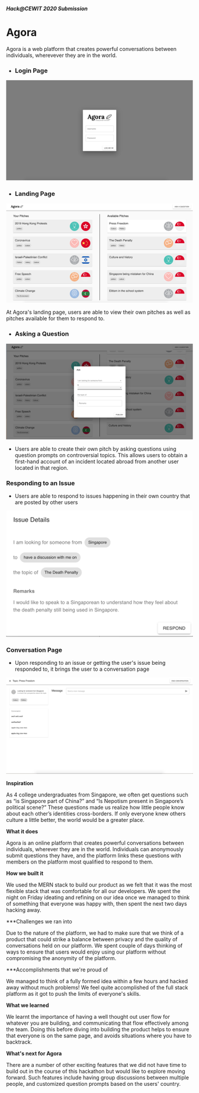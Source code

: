***Hack@CEWIT 2020 Submission***

# **Agora**

Agora is a web platform that creates powerful conversations between individuals, wherevever they are in the world. 

- ### **Login Page**
![Agora_Login_Page](src/assets/Agora_Login_Page.png) 


- ### **Landing Page**
![Agora Home Page](src/assets/Agora_Home_Page.png)

At Agora's landing page, users are able to view their own pitches as well as pitches available for them to respond to.

- ### **Asking a Question**

![Agora_Asking_A_Question](src/assets/Asking_A_Question_new.png)

- Users are able to create their own pitch by asking questions using question prompts on controversial topics. This allows users to obtain a first-hand account of an incident located abroad from another user located in that region.

### **Responding to an Issue**

- Users are able to respond to issues happening in their own country that are posted by other users

![Agora_Responding_to_Issue](src/assets/Respond_to_an_issue.png)

### **Conversation Page**
- Upon responding to an issue or getting the user's issue being responded to, it brings the user to a conversation page

![Agora_Responding_to_Issue](src/assets/Agora_Conversation_Page.png)

**Inspiration**

As 4 college undergraduates from Singapore, we often get questions such as “is Singapore part of China?” and “Is Nepotism present in Singapore’s political scene?” These questions made us realize how little people know about each other’s identities cross-borders. If only everyone knew others culture a little better, the world would be a greater place.

**What it does**

Agora is an online platform that creates powerful conversations between individuals, wherever they are in the world. Individuals can anonymously submit questions they have, and the platform links these questions with members on the platform most qualified to respond to them.

**How we built it**

We used the MERN stack to build our product as we felt that it was the most flexible stack that was comfortable for all our developers. We spent the night on Friday ideating and refining on our idea once we managed to think of something that everyone was happy with, then spent the next two days hacking away.

***Challenges we ran into

Due to the nature of the platform, we had to make sure that we think of a product that could strike a balance between privacy and the quality of conversations held on our platform. We spent couple of days thinking of ways to ensure that users would enjoy using our platform without compromising the anonymity of the platform.

***Accomplishments that we're proud of

We managed to think of a fully formed idea within a few hours and hacked away without much problems! We feel quite accomplished of the full stack platform as it got to push the limits of everyone's skills.

**What we learned**

We learnt the importance of having a well thought out user flow for whatever you are building, and communicating that flow effectively among the team. Doing this before diving into building the product helps to ensure that everyone is on the same page, and avoids situations where you have to backtrack.

**What's next for Agora**

There are a number of other exciting features that we did not have time to build out in the course of this hackathon but would like to explore moving forward. Such features include having group discussions between multiple people, and customized question prompts based on the users' country.
